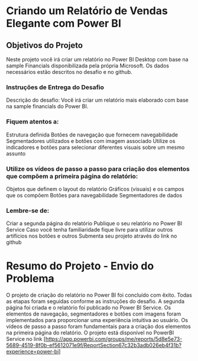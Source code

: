 # Criando um Relatório de Vendas Elegante com Power BI

## Objetivos do Projeto
Neste projeto você irá criar um relatório no Power BI Desktop com base na sample Financials disponibilizada pela própria Microsoft. Os dados necessários estão descritos no desafio e no github.

### Instruções de Entrega do Desafio
Descrição do desafio: Você irá criar um relatório mais elaborado com base na sample financials do Power BI.

### Fiquem atentos a: 
Estrutura definida 
Botões de navegação que fornecem navegabilidade 
Segmentadores utilizados e botões com imagem associado 
Utilize os indicadores e botões para selecionar diferentes visuais sobre um mesmo assunto 

### Utilize os vídeos de passo a passo para criação dos elementos que compõem a primeira página do relatório: 
Objetos que definem o layout do relatório 
Gráficos (visuais) e os campos que os compõem 
Botões para navegabilidade 
Segmentadores de dados 

### Lembre-se de: 
Criar a segunda página do relatório 
Publique o seu relatório no Power BI Service 
Caso você tenha familiaridade fique livre para utilizar outros artifícios nos botões e outros 
Submenta seu projeto através do link no github

# Resumo do Projeto - Envio do Problema
O projeto de criação do relatório no Power BI foi concluído com êxito. Todas as etapas foram seguidas conforme as instruções do desafio. A segunda página foi criada e o relatório foi publicado no Power BI Service.
Os elementos de navegação, segmentadores e botões com imagens foram implementados para proporcionar uma experiência intuitiva ao usuário. Os vídeos de passo a passo foram fundamentais para a criação dos elementos na primeira página do relatório.
O projeto está disponível no PowerBI Service no link [https://app.powerbi.com/groups/me/reports/5d8e5e73-5689-4519-8f0b-ef5612071e9f/ReportSection67c32b3adb026eb4f31b?experience=power-bi]